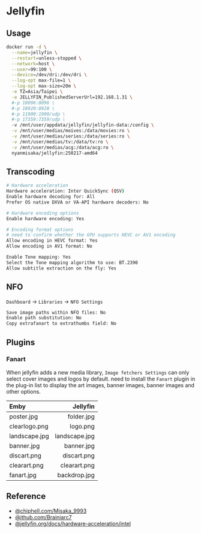 # Jellyfin

## Usage

```sh
docker run -d \
  --name=jellyfin \
  --restart=unless-stopped \
  --network=host \
  --user=99:100 \
  --device=/dev/dri:/dev/dri \
  --log-opt max-file=1 \
  --log-opt max-size=20m \
  -e TZ=Asia/Taipei \
  -e JELLYFIN_PublishedServerUrl=192.168.1.31 \
  #-p 18096:8096 \
  #-p 18920:8920 \
  #-p 11900:1900/udp \
  #-p 17359:7359/udp \
  -v /mnt/user/appdata/jellyfin/jellyfin-data:/config \
  -v /mnt/user/medias/moives:/data/movies:ro \
  -v /mnt/user/medias/series:/data/series:ro \
  -v /mnt/user/medias/tv:/data/tv:ro \
  -v /mnt/user/medias/acg:/data/acg:ro \
  nyanmisaka/jellyfin:250217-amd64
```

## Transcoding

```sh
# Hardware acceleration
Hardware acceleration: Inter QuickSync (QSV)
Enable hardware decoding for: All
Prefer OS native DXVA or VA-API hardware decoders: No

# Hardware encoding options
Enable hardware encoding: Yes

# Encoding format options
# need to confirm whether the GPU supports HEVC or AV1 encoding
Allow encoding in HEVC format: Yes
Allow encoding in AV1 format: No

Enable Tone mapping: Yes
Select the Tone mapping algorithm to use: BT.2390
Allow subtitle extraction on the fly: Yes
```

## NFO

`Dashboard` -> `Libraries` -> `NFO Settings`

```sh
Save image paths within NFO files: No
Enable path substitution: No
Copy extrafanart to extrathumbs field: No
```

## Plugins

### Fanart

When jellyfin adds a new media library, `Image fetchers Settings` can only select cover images and logos by default. need to install the `Fanart` plugin in the plug-in list to display the art images, banner images, banner images and other options.

|       Emby      |      Jellyfin    |
| :---------------| ---------------: |
| poster.jpg      | folder.jpg       |
| clearlogo.png   | logo.png         |
| landscape.jpg   | landscape.jpg    |
| banner.jpg      | banner.jpg       |
| discart.png     | discart.png      |
| clearart.png    | clearart.png     |
| fanart.jpg      | backdrop.jpg     |

## Reference

- [@chiphell.com/Misaka_9993](https://www.chiphell.com/thread-2375777-1-1.html)
- [@ithub.com/Brainiarc7](https://gist.github.com/Brainiarc7/aa43570f512906e882ad6cdd835efe57)
- [@jellyfin.org/docs/hardware-acceleration/intel](https://jellyfin.org/docs/general/administration/hardware-acceleration/intel/#configure-and-verify-lp-mode-on-linux)
